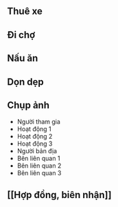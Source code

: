 ## Thuê xe
## Đi chợ
## Nấu ăn
## Dọn dẹp
## Chụp ảnh
- Người tham gia
- Hoạt động 1
- Hoạt động 2
- Hoạt động 3
- Người bản địa
- Bên liên quan 1
- Bên liên quan 2
- Bên liên quan 3

## [[Hợp đồng, biên nhận]]
